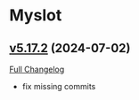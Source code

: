 # Myslot

## [v5.17.2](https://github.com/tg123/myslot/tree/v5.17.2) (2024-07-02)
[Full Changelog](https://github.com/tg123/myslot/commits/v5.17.2) 

- fix missing commits  
